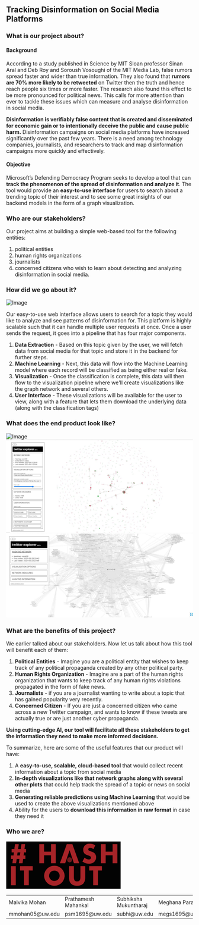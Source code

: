## Tracking Disinformation on Social Media Platforms 

### What is our project about?

#### Background
According to a study published in Science by MIT Sloan professor Sinan Aral and Deb Roy and Soroush Vosoughi of the MIT Media Lab, false rumors spread faster and wider than true information. They also found that **rumors are 70% more likely to be retweeted** on Twitter then the truth and hence reach people six times or more faster. The research also found this effect to be more pronounced for political news. This calls for more attention than ever to tackle these issues which can measure and analyse disinformation in social media.

**Disinformation is verifiably false content that is created and disseminated for economic gain or to intentionally deceive the public and cause public harm.** Disinformation campaigns on social media platforms have increased significantly over the past few years. There is a need among technology companies, journalists, and researchers to track and map disinformation campaigns more quickly and effectively. 

#### Objective

Microsoft’s Defending Democracy Program seeks to develop a tool that can **track the phenomenon of the spread of disinformation and analyze it**. The tool would provide an **easy-to-use interface** for users to search about a trending topic of their interest and to see some great insights of our backend models in the form of a graph visualization.

### Who are our stakeholders?

Our project aims at building a simple web-based tool for the following entities:
1. political entities
2. human rights organizations
3. journalists
4. concerned citizens who wish to learn about detecting and analyzing disinformation in social media.

### How did we go about it?

![Image](/images/architecture.png)

Our easy-to-use web interface allows users to search for a topic they would like to analyze and see patterns of disinformation for. This platform is highly scalable such that it can handle multiple user requests at once. Once a user sends the request, it goes into a pipeline that has four major components.

1. **Data Extraction** - Based on this topic given by the user, we will fetch data from social media for that topic and store it in the backend for further steps.
2. **Machine Learning** - Next, this data will flow into the Machine Learning model where each record will be classified as being either real or fake.
3. **Visualization** - Once the classification is complete, this data will then flow to the visualization pipeline where we'll create visualizations like the graph network and several others.
4. **User Interface** - These visualizations will be available for the user to view, along with a feature that lets them download the underlying data (along with the classification tags)

### What does the end product look like?

![Image](/images/ui-template.png)
![Image](/images/graph.jpeg)
![Image](/images/hashtag-viz.jpeg)

### What are the benefits of this project?

We earlier talked about our stakeholders. Now let us talk about how this tool will benefit each of them:
1. **Political Entities** - Imagine you are a political entity that wishes to keep track of any political propaganda created by any other political party.
2. **Human Rights Organization** - Imagine are a part of the human rights organization that wants to keep track of any human rights violations propagated in the form of fake news. 
3. **Journalists** - if you are a journalist wanting to write about a topic that has gained popularity very recently. 
4. **Concerned Citizen** - If you are just a concerned citizen who came across a new Twitter campaign, and wants to know if these tweets are actually true or are just another cyber propaganda. 

**Using cutting-edge AI, our tool will facilitate all these stakeholders to get the information they need to make more informed decisions.**

To summarize, here are some of the useful features that our product will have:
1. A **easy-to-use, scalable, cloud-based tool** that would collect recent information about a topic from social media
2. **In-depth visualizations like that network graphs along with several other plots** that could help track the spread of a topic or news on social media
3. **Generating reliable predictions using Machine Learning** that would be used to create the above visualizations mentioned above
4. Ability for the users to **download this information in raw format** in case they need it

### Who we are?

![Image](/images/tileimageforposter.png)

<table>
  <tr>
    <td>Malvika Mohan</td>
    <td>Prathamesh Mahankal</td>
    <td>Subhiksha Mukuntharaj</td>
    <td>Meghana Parab</td>
  </tr>
  <tr>
    <td>mmohan05@uw.edu</td>
    <td>psm1695@uw.edu</td>
    <td>subhi@uw.edu</td>
    <td>megs1695@uw.edu</td>
  </tr>
</table>
